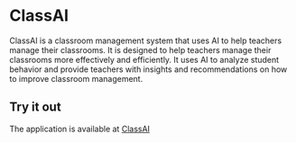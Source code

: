 
# ClassAI

ClassAI is a classroom management system that uses AI to help teachers manage their classrooms. It is designed to help teachers manage their classrooms more effectively and efficiently. It uses AI to analyze student behavior and provide teachers with insights and recommendations on how to improve classroom management.

## Try it out
The application is available at [ClassAI](https://classroom.jason-suarez.com/)